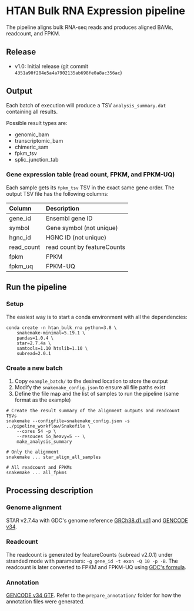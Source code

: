 # HTAN Bulk RNA Expression pipeline
The pipeline aligns bulk RNA-seq reads and produces aligned BAMs, readcount, and FPKM.



## Release
- v1.0: Initial release (git commit `4351a90f284e5a4a7902135ab698fe0a8ac356ac`)


## Output
Each batch of execution will produce a TSV `analysis_summary.dat` containing all results.

Possible result types are:
- genomic_bam
- transcriptomic_bam
- chimeric_sam
- fpkm_tsv
- splic_junction_tab


### Gene expression table (read count, FPKM, and FPKM-UQ)
Each sample gets its `fpkm_tsv` TSV in the exact same gene order. The output TSV file has the following columns:

|   Column   |         Description         |
| :--------- | :-------------------------- |
| gene_id    | Ensembl gene ID             |
| symbol     | Gene symbol (not unique)    |
| hgnc_id    | HGNC ID (not unique)        |
| read_count | read count by featureCounts |
| fpkm       | FPKM                        |
| fpkm_uq    | FPKM-UQ                     |



## Run the pipeline

### Setup
The easiest way is to start a conda environment with all the dependencies:
```
conda create -n htan_bulk_rna python=3.8 \
    snakemake-minimal=5.19.1 \
    pandas=1.0.4 \
    star=2.7.4a \
    samtools=1.10 htslib=1.10 \
    subread=2.0.1
```


### Create a new batch
1. Copy `example_batch/` to the desired location to store the output
2. Modify the `snakemake_config.json` to ensure all file paths exist
3. Define the file map and the list of samples to run the pipeline (same format as the example)

```
# Create the result summary of the alignment outputs and readcount TSVs
snakemake --configfile=snakemake_config.json -s ../pipeline_workflow/Snakefile \
    --cores 54 -p \
    --resouces io_heavy=5 -- \
    make_analysis_summary

# Only the alignment
snakemake ... star_align_all_samples

# All readcount and FPKMs
snakemake ... all_fpkms
```


## Processing description

### Genome alignment
STAR v2.7.4a with GDC's genome reference [GRCh38.d1.vd1][GDC Reference Files] and [GENCODE v34][gencode-gtf].

### Readcount
The readcount is generated by featureCounts (subread v2.0.1) under stranded mode with parameters: `-g gene_id -t exon -Q 10 -p -B`. The readcount is later converted to FPKM and FPKM-UQ using [GDC's formula].

### Annotation
[GENCODE v34 GTF][gencode-gtf]. Refer to the `prepare_annotation/` folder for how the annotation files were generated.

[GDC Reference Files]: https://gdc.cancer.gov/about-data/data-harmonization-and-generation/gdc-reference-files
[gencode-gtf]: ftp://ftp.ebi.ac.uk/pub/databases/gencode/Gencode_human/release_34/gencode.v34.annotation.gtf.gz
[GDC's formula]: https://docs.gdc.cancer.gov/Data/Bioinformatics_Pipelines/Expression_mRNA_Pipeline/#upper-quartile-fpkm




